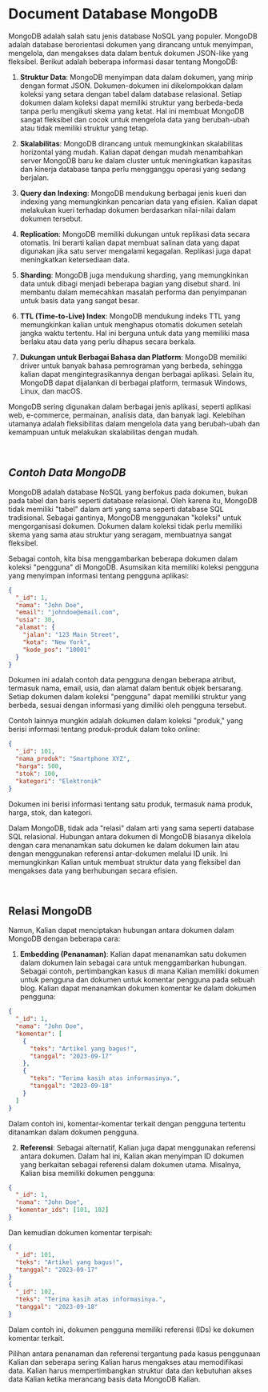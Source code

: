 # Document Database MongoDB

MongoDB adalah salah satu jenis database NoSQL yang populer. MongoDB adalah database berorientasi dokumen yang dirancang untuk menyimpan, mengelola, dan mengakses data dalam bentuk dokumen JSON-like yang fleksibel. Berikut adalah beberapa informasi dasar tentang MongoDB:

1. **Struktur Data**: MongoDB menyimpan data dalam dokumen, yang mirip dengan format JSON. Dokumen-dokumen ini dikelompokkan dalam koleksi yang setara dengan tabel dalam database relasional. Setiap dokumen dalam koleksi dapat memiliki struktur yang berbeda-beda tanpa perlu mengikuti skema yang ketat. Hal ini membuat MongoDB sangat fleksibel dan cocok untuk mengelola data yang berubah-ubah atau tidak memiliki struktur yang tetap.

2. **Skalabilitas**: MongoDB dirancang untuk memungkinkan skalabilitas horizontal yang mudah. Kalian dapat dengan mudah menambahkan server MongoDB baru ke dalam cluster untuk meningkatkan kapasitas dan kinerja database tanpa perlu mengganggu operasi yang sedang berjalan.

3. **Query dan Indexing**: MongoDB mendukung berbagai jenis kueri dan indexing yang memungkinkan pencarian data yang efisien. Kalian dapat melakukan kueri terhadap dokumen berdasarkan nilai-nilai dalam dokumen tersebut.

4. **Replication**: MongoDB memiliki dukungan untuk replikasi data secara otomatis. Ini berarti kalian dapat membuat salinan data yang dapat digunakan jika satu server mengalami kegagalan. Replikasi juga dapat meningkatkan ketersediaan data.

5. **Sharding**: MongoDB juga mendukung sharding, yang memungkinkan data untuk dibagi menjadi beberapa bagian yang disebut shard. Ini membantu dalam memecahkan masalah performa dan penyimpanan untuk basis data yang sangat besar.

6. **TTL (Time-to-Live) Index**: MongoDB mendukung indeks TTL yang memungkinkan kalian untuk menghapus otomatis dokumen setelah jangka waktu tertentu. Hal ini berguna untuk data yang memiliki masa berlaku atau data yang perlu dihapus secara berkala.

7. **Dukungan untuk Berbagai Bahasa dan Platform**: MongoDB memiliki driver untuk banyak bahasa pemrograman yang berbeda, sehingga kalian dapat mengintegrasikannya dengan berbagai aplikasi. Selain itu, MongoDB dapat dijalankan di berbagai platform, termasuk Windows, Linux, dan macOS.

MongoDB sering digunakan dalam berbagai jenis aplikasi, seperti aplikasi web, e-commerce, permainan, analisis data, dan banyak lagi. Kelebihan utamanya adalah fleksibilitas dalam mengelola data yang berubah-ubah dan kemampuan untuk melakukan skalabilitas dengan mudah.

<br/>

## _Contoh Data MongoDB_
MongoDB adalah database NoSQL yang berfokus pada dokumen, bukan pada tabel dan baris seperti database relasional. Oleh karena itu, MongoDB tidak memiliki "tabel" dalam arti yang sama seperti database SQL tradisional. Sebagai gantinya, MongoDB menggunakan "koleksi" untuk mengorganisasi dokumen. Dokumen dalam koleksi tidak perlu memiliki skema yang sama atau struktur yang seragam, membuatnya sangat fleksibel.

Sebagai contoh, kita bisa menggambarkan beberapa dokumen dalam koleksi "pengguna" di MongoDB. Asumsikan kita memiliki koleksi pengguna yang menyimpan informasi tentang pengguna aplikasi:

```json
{
  "_id": 1,
  "nama": "John Doe",
  "email": "johndoe@email.com",
  "usia": 30,
  "alamat": {
    "jalan": "123 Main Street",
    "kota": "New York",
    "kode_pos": "10001"
  }
}
```

Dokumen ini adalah contoh data pengguna dengan beberapa atribut, termasuk nama, email, usia, dan alamat dalam bentuk objek bersarang. Setiap dokumen dalam koleksi "pengguna" dapat memiliki struktur yang berbeda, sesuai dengan informasi yang dimiliki oleh pengguna tersebut.

Contoh lainnya mungkin adalah dokumen dalam koleksi "produk," yang berisi informasi tentang produk-produk dalam toko online:

```json
{
  "_id": 101,
  "nama_produk": "Smartphone XYZ",
  "harga": 500,
  "stok": 100,
  "kategori": "Elektronik"
}
```

Dokumen ini berisi informasi tentang satu produk, termasuk nama produk, harga, stok, dan kategori.

Dalam MongoDB, tidak ada "relasi" dalam arti yang sama seperti database SQL relasional. Hubungan antara dokumen di MongoDB biasanya dikelola dengan cara menanamkan satu dokumen ke dalam dokumen lain atau dengan menggunakan referensi antar-dokumen melalui ID unik. Ini memungkinkan Kalian untuk membuat struktur data yang fleksibel dan mengakses data yang berhubungan secara efisien. 

<br/>

## Relasi MongoDB
Namun, Kalian dapat menciptakan hubungan antara dokumen dalam MongoDB dengan beberapa cara:

1. **Embedding (Penanaman)**: Kalian dapat menanamkan satu dokumen dalam dokumen lain sebagai cara untuk menggambarkan hubungan. Sebagai contoh, pertimbangkan kasus di mana Kalian memiliki dokumen untuk pengguna dan dokumen untuk komentar pengguna pada sebuah blog. Kalian dapat menanamkan dokumen komentar ke dalam dokumen pengguna:
```json
{
  "_id": 1,
  "nama": "John Doe",
  "komentar": [
    {
      "teks": "Artikel yang bagus!",
      "tanggal": "2023-09-17"
    },
    {
      "teks": "Terima kasih atas informasinya.",
      "tanggal": "2023-09-18"
    }
  ]
}
```

Dalam contoh ini, komentar-komentar terkait dengan pengguna tertentu ditanamkan dalam dokumen pengguna.

2. **Referensi**: Sebagai alternatif, Kalian juga dapat menggunakan referensi antara dokumen. Dalam hal ini, Kalian akan menyimpan ID dokumen yang berkaitan sebagai referensi dalam dokumen utama. Misalnya, Kalian bisa memiliki dokumen pengguna:
```json
{
  "_id": 1,
  "nama": "John Doe",
  "komentar_ids": [101, 102]
}
```

Dan kemudian dokumen komentar terpisah:
```json
{
  "_id": 101,
  "teks": "Artikel yang bagus!",
  "tanggal": "2023-09-17"
}
{
  "_id": 102,
  "teks": "Terima kasih atas informasinya.",
  "tanggal": "2023-09-18"
}
```

Dalam contoh ini, dokumen pengguna memiliki referensi (IDs) ke dokumen komentar terkait.

Pilihan antara penanaman dan referensi tergantung pada kasus penggunaan Kalian dan seberapa sering Kalian harus mengakses atau memodifikasi data. Kalian harus mempertimbangkan struktur data dan kebutuhan akses data Kalian ketika merancang basis data MongoDB Kalian. 
